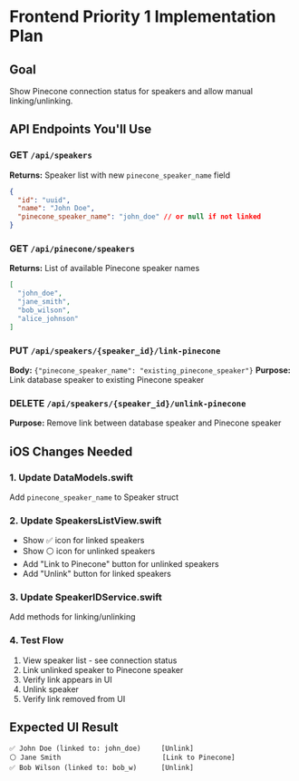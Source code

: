 # Frontend Priority 1 Implementation Plan

## Goal
Show Pinecone connection status for speakers and allow manual linking/unlinking.

## API Endpoints You'll Use

### GET `/api/speakers`
**Returns:** Speaker list with new `pinecone_speaker_name` field
```json
{
  "id": "uuid",
  "name": "John Doe", 
  "pinecone_speaker_name": "john_doe" // or null if not linked
}
```

### GET `/api/pinecone/speakers`
**Returns:** List of available Pinecone speaker names
```json
[
  "john_doe",
  "jane_smith", 
  "bob_wilson",
  "alice_johnson"
]
```

### PUT `/api/speakers/{speaker_id}/link-pinecone`
**Body:** `{"pinecone_speaker_name": "existing_pinecone_speaker"}`
**Purpose:** Link database speaker to existing Pinecone speaker

### DELETE `/api/speakers/{speaker_id}/unlink-pinecone`
**Purpose:** Remove link between database speaker and Pinecone speaker

## iOS Changes Needed

### 1. Update DataModels.swift
Add `pinecone_speaker_name` to Speaker struct

### 2. Update SpeakersListView.swift  
- Show ✅ icon for linked speakers
- Show ⚪ icon for unlinked speakers
- Add "Link to Pinecone" button for unlinked speakers
- Add "Unlink" button for linked speakers

### 3. Update SpeakerIDService.swift
Add methods for linking/unlinking

### 4. Test Flow
1. View speaker list - see connection status
2. Link unlinked speaker to Pinecone speaker
3. Verify link appears in UI
4. Unlink speaker
5. Verify link removed from UI

## Expected UI Result
```
✅ John Doe (linked to: john_doe)     [Unlink]
⚪ Jane Smith                         [Link to Pinecone]
✅ Bob Wilson (linked to: bob_w)      [Unlink]
``` 